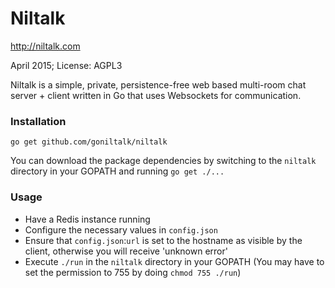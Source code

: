# Niltalk
http://niltalk.com

April 2015; License: AGPL3

Niltalk is a simple, private, persistence-free web based multi-room chat server + client  written in Go that uses Websockets for communication.

### Installation
`go get github.com/goniltalk/niltalk`

You can download the package dependencies by switching to the `niltalk` directory in your GOPATH and running `go get ./...`

### Usage
- Have a Redis instance running
- Configure the necessary values in `config.json`
- Ensure that `config.json`:`url` is set to the hostname as visible by the client, otherwise you will receive 'unknown error'
- Execute `./run` in the `niltalk` directory in your GOPATH (You may have to set the permission to 755 by doing `chmod 755 ./run`)
